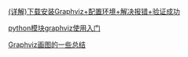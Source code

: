 [(详解)下载安装Graphviz+配置环境+解决报错+验证成功](https://blog.csdn.net/2301_81199775/article/details/134761918)

[python模块graphviz使用入门](https://blog.csdn.net/LuohenYJ/article/details/106172201)

[Graphviz画图的一些总结](https://www.cnblogs.com/shuqin/p/11897207.html)

